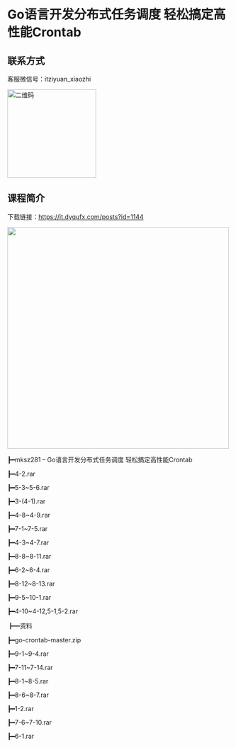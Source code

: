 # Go语言开发分布式任务调度 轻松搞定高性能Crontab

## 联系方式

客服微信号：itziyuan_xiaozhi

<img src="https://ziyuanyun.oss-cn-guangzhou.aliyuncs.com/common/20240614073449/666b82192834a.jpg" width="200" height="200" alt="二维码">

## 课程简介

下载链接：https://it.dyqufx.com/posts?id=1144

<img src="https://ziyuanyun.oss-cn-guangzhou.aliyuncs.com/yun/20240515153624/664465f8522e3.jpg" width="500" alt="">

  ┣━mksz281 &#8211; Go语言开发分布式任务调度 轻松搞定高性能Crontab

 ┣━4-2.rar

 ┣━5-3~5-6.rar

 ┣━3-(4-1).rar

 ┣━4-8~4-9.rar

 ┣━7-1~7-5.rar

 ┣━4-3~4-7.rar

 ┣━8-8~8-11.rar

 ┣━6-2~6-4.rar

 ┣━8-12~8-13.rar

 ┣━9-5~10-1.rar

 ┣━4-10~4-12,5-1,5-2.rar

 ┣━资料

 ┣━go-crontab-master.zip

 ┣━9-1~9-4.rar

 ┣━7-11~7-14.rar

 ┣━8-1~8-5.rar

 ┣━8-6~8-7.rar

 ┣━1-2.rar

 ┣━7-6~7-10.rar

 ┣━6-1.rar

  
